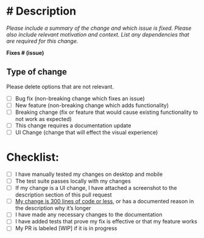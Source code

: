 # # Description
*Please include a summary of the change and which issue is fixed. Please also include relevant motivation and context. List any dependencies that are required for this change.*

**Fixes # (issue)**

<your description here>

## Type of change
Please delete options that are not relevant.

- [ ] Bug fix (non-breaking change which fixes an issue)
- [ ] New feature (non-breaking change which adds functionality)
- [ ] Breaking change (fix or feature that would cause existing functionality to not work as expected)
- [ ] This change requires a documentation update
- [ ] UI Change (change that will effect the visual experience)

# Checklist:
- [ ] I have manually tested my changes on desktop and mobile
- [ ] The test suite passes locally with my changes
- [ ] If my change is a UI change, I have attached a screenshot to the description section of this pull request
- [ ] [My change is 300 lines of code or less](https://github.com/MoveOnOrg/Spoke/blob/main/CONTRIBUTING.md#your-first-code-contribution), or has a documented reason in the description why it’s longer
- [ ] I have made any necessary changes to the documentation
- [ ] I have added tests that prove my fix is effective or that my feature works
- [ ] My PR is labeled [WIP] if it is in progress
